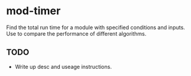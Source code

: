 mod-timer
=========

Find the total run time for a module with specified conditions and inputs. Use to compare the performance of different algorithms.

## TODO

- Write up desc and useage instructions.
